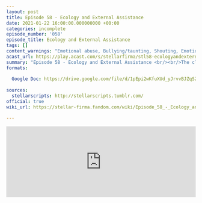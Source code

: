 ```yaml
---
layout: post
title: Episode 58 - Ecology and External Assistance
date: 2021-01-22 16:00:00.000000000 +00:00
categories: incomplete
episode_number: '058'
episode_title: Ecology and External Assistance
tags: []
content_warnings: "Emotional abuse, Bullying/taunting, Shouting, Emotional manipulation & gaslighting, Discussions of: body horror (including animal), Mentions of: murder, alcohol consumption, plastic surgery, animal attack, eye trauma (threatened), physical violence, injury, arson"
acast_url: https://play.acast.com/s/stellarfirma/stl58-ecologyandexternalassistance
summary: "Episode 58 - Ecology and External Assistance <br/><br/>The client, Goral Throgmar of the Construct-A-Creature corporation, is requesting legal assistance due to mounting complaints against them for creating “monstrosities” that are “killing people”. The bailiffs are on the way to take their eyes. <br/><br/>Management Consultants’ advice: lie about your address, reframe the debate, corporate bonding monstrosity, be a turgid plant, utilise the googly eyes, hot slap pyramid."
formats:
  
  Google Doc: https://drive.google.com/file/d/1pEpi2wKfuXUd_yJrvvBJZqSZH5R8sC-1/view
  
sources:
  stellarscripts: http://stellarscripts.tumblr.com/
official: true
wiki_url: https://stellar-firma.fandom.com/wiki/Episode_58_-_Ecology_and_External_Assistance

---
```


<iframe title="Embed Player" width="100%" height="188px" src="https://embed.acast.com/stellarfirma/stl58-ecologyandexternalassistance" scrolling="no" frameBorder="0" style="border:none;overflow:hidden;"></iframe>
